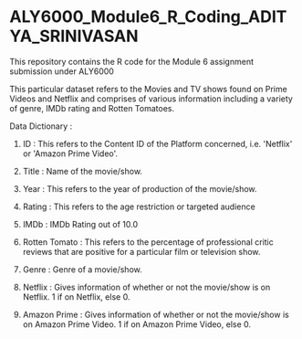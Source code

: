 # ALY6000_Module6_R_Coding_ADITYA_SRINIVASAN
This repository contains the R code for the Module 6 assignment submission under ALY6000 

This particular dataset refers to the Movies and TV shows found on Prime Videos and Netflix and comprises of various information including a variety of genre, IMDb rating and Rotten Tomatoes.

Data Dictionary :

1) ID : This refers to the Content ID of the Platform concerned, i.e. 'Netflix' or 'Amazon Prime Video'. 

2) Title : Name of the movie/show.

3) Year : This refers to the year of production of the movie/show.

4) Rating : This refers to the age restriction or targeted audience

5) IMDb : IMDb Rating out of 10.0

6) Rotten Tomato :  This refers to the percentage of professional critic reviews that are positive for a particular film or television show.

7) Genre : Genre of a movie/show.

8) Netflix : Gives information of whether or not the movie/show is on Netflix. 1 if on Netflix, else 0.

9) Amazon Prime : Gives information of whether or not the movie/show is on Amazon Prime Video. 1 if on Amazon Prime Video, else 0.
